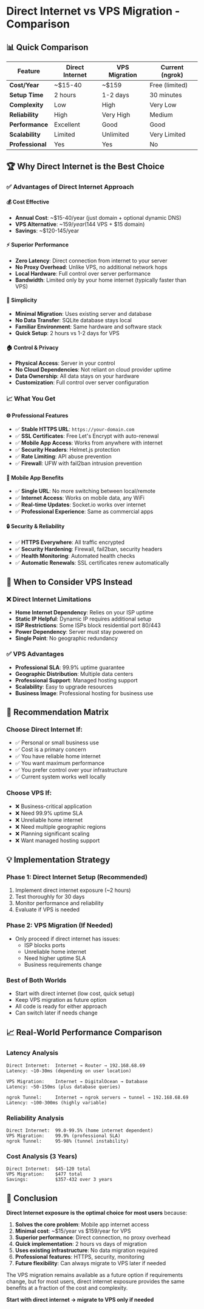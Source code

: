 # Direct Internet vs VPS Migration - Comparison

## 📊 Quick Comparison

| Feature | Direct Internet | VPS Migration | Current (ngrok) |
|---------|----------------|---------------|-----------------|
| **Cost/Year** | ~$15-40 | ~$159 | Free (limited) |
| **Setup Time** | 2 hours | 1-2 days | 30 minutes |
| **Complexity** | Low | High | Very Low |
| **Reliability** | High | Very High | Medium |
| **Performance** | Excellent | Good | Good |
| **Scalability** | Limited | Unlimited | Very Limited |
| **Professional** | Yes | Yes | No |

## 🏆 Why Direct Internet is the Best Choice

### ✅ **Advantages of Direct Internet Approach**

#### 💰 **Cost Effective**
- **Annual Cost**: ~$15-40/year (just domain + optional dynamic DNS)
- **VPS Alternative**: ~$159/year ($144 VPS + $15 domain)
- **Savings**: ~$120-145/year

#### ⚡ **Superior Performance**
- **Zero Latency**: Direct connection from internet to your server
- **No Proxy Overhead**: Unlike VPS, no additional network hops
- **Local Hardware**: Full control over server performance
- **Bandwidth**: Limited only by your home internet (typically faster than VPS)

#### 🔧 **Simplicity**
- **Minimal Migration**: Uses existing server and database
- **No Data Transfer**: SQLite database stays local
- **Familiar Environment**: Same hardware and software stack
- **Quick Setup**: 2 hours vs 1-2 days for VPS

#### 🏠 **Control & Privacy**
- **Physical Access**: Server in your control
- **No Cloud Dependencies**: Not reliant on cloud provider uptime
- **Data Ownership**: All data stays on your hardware
- **Customization**: Full control over server configuration

### 📈 **What You Get**

#### 🌐 **Professional Features**
- ✅ **Stable HTTPS URL**: `https://your-domain.com`
- ✅ **SSL Certificates**: Free Let's Encrypt with auto-renewal
- ✅ **Mobile App Access**: Works from anywhere with internet
- ✅ **Security Headers**: Helmet.js protection
- ✅ **Rate Limiting**: API abuse prevention
- ✅ **Firewall**: UFW with fail2ban intrusion prevention

#### 📱 **Mobile App Benefits**
- ✅ **Single URL**: No more switching between local/remote
- ✅ **Internet Access**: Works on mobile data, any WiFi
- ✅ **Real-time Updates**: Socket.io works over internet
- ✅ **Professional Experience**: Same as commercial apps

#### 🔒 **Security & Reliability**
- ✅ **HTTPS Everywhere**: All traffic encrypted
- ✅ **Security Hardening**: Firewall, fail2ban, security headers
- ✅ **Health Monitoring**: Automated health checks
- ✅ **Automatic Renewals**: SSL certificates renew automatically

## 🤔 **When to Consider VPS Instead**

### ❌ **Direct Internet Limitations**
- **Home Internet Dependency**: Relies on your ISP uptime
- **Static IP Helpful**: Dynamic IP requires additional setup
- **ISP Restrictions**: Some ISPs block residential port 80/443
- **Power Dependency**: Server must stay powered on
- **Single Point**: No geographic redundancy

### ✅ **VPS Advantages**
- **Professional SLA**: 99.9% uptime guarantee
- **Geographic Distribution**: Multiple data centers
- **Professional Support**: Managed hosting support
- **Scalability**: Easy to upgrade resources
- **Business Image**: Professional hosting for business use

## 🎯 **Recommendation Matrix**

### **Choose Direct Internet If:**
- ✅ Personal or small business use
- ✅ Cost is a primary concern
- ✅ You have reliable home internet
- ✅ You want maximum performance
- ✅ You prefer control over your infrastructure
- ✅ Current system works well locally

### **Choose VPS If:**
- ❌ Business-critical application
- ❌ Need 99.9% uptime SLA
- ❌ Unreliable home internet
- ❌ Need multiple geographic regions
- ❌ Planning significant scaling
- ❌ Want managed hosting support

## 💡 **Implementation Strategy**

### **Phase 1: Direct Internet Setup** (Recommended)
1. Implement direct internet exposure (~2 hours)
2. Test thoroughly for 30 days
3. Monitor performance and reliability
4. Evaluate if VPS is needed

### **Phase 2: VPS Migration** (If Needed)
- Only proceed if direct internet has issues:
  - ISP blocks ports
  - Unreliable home internet
  - Need higher uptime SLA
  - Business requirements change

### **Best of Both Worlds**
- Start with direct internet (low cost, quick setup)
- Keep VPS migration as future option
- All code is ready for either approach
- Can switch later if needs change

## 📈 **Real-World Performance Comparison**

### **Latency Analysis**
```
Direct Internet:  Internet → Router → 192.168.68.69
Latency: ~10-30ms (depending on user location)

VPS Migration:    Internet → DigitalOcean → Database
Latency: ~50-150ms (plus database queries)

ngrok Tunnel:     Internet → ngrok servers → tunnel → 192.168.68.69
Latency: ~100-300ms (highly variable)
```

### **Reliability Analysis**
```
Direct Internet:  99.0-99.5% (home internet dependent)
VPS Migration:    99.9% (professional SLA)
ngrok Tunnel:     95-98% (tunnel instability)
```

### **Cost Analysis (3 Years)**
```
Direct Internet:  $45-120 total
VPS Migration:    $477 total
Savings:          $357-432 over 3 years
```

## 🚀 **Conclusion**

**Direct Internet exposure is the optimal choice for most users** because:

1. **Solves the core problem**: Mobile app internet access
2. **Minimal cost**: ~$15/year vs $159/year for VPS
3. **Superior performance**: Direct connection, no proxy overhead
4. **Quick implementation**: 2 hours vs days of migration
5. **Uses existing infrastructure**: No data migration required
6. **Professional features**: HTTPS, security, monitoring
7. **Future flexibility**: Can always migrate to VPS later if needed

The VPS migration remains available as a future option if requirements change, but for most users, direct internet exposure provides the same benefits at a fraction of the cost and complexity.

**Start with direct internet → migrate to VPS only if needed**